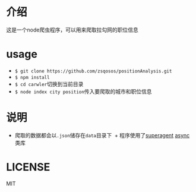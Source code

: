 # 介绍

  这是一个node爬虫程序，可以用来爬取拉勾网的职位信息
  
# usage

  + `$ git clone https://github.com/zsqosos/positionAnalysis.git`
  + `$ npm install`
  + `$ cd carwler`切换到当前目录
  + `$ node index city position`传入要爬取的城市和职位信息
  
# 说明

  + 爬取的数据都会以`.json`储存在`data`目录下
  + 程序使用了[superagent](https://github.com/visionmedia/superagent) [async](https://github.com/caolan/async) 类库
  
# LICENSE

  MIT
